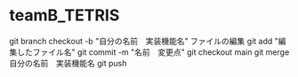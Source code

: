 # teamB_TETRIS

git branch checkout -b "自分の名前　実装機能名"
ファイルの編集
git add "編集したファイル名"
git commit -m "名前　変更点"
git checkout main
git merge 自分の名前　実装機能名
git push
